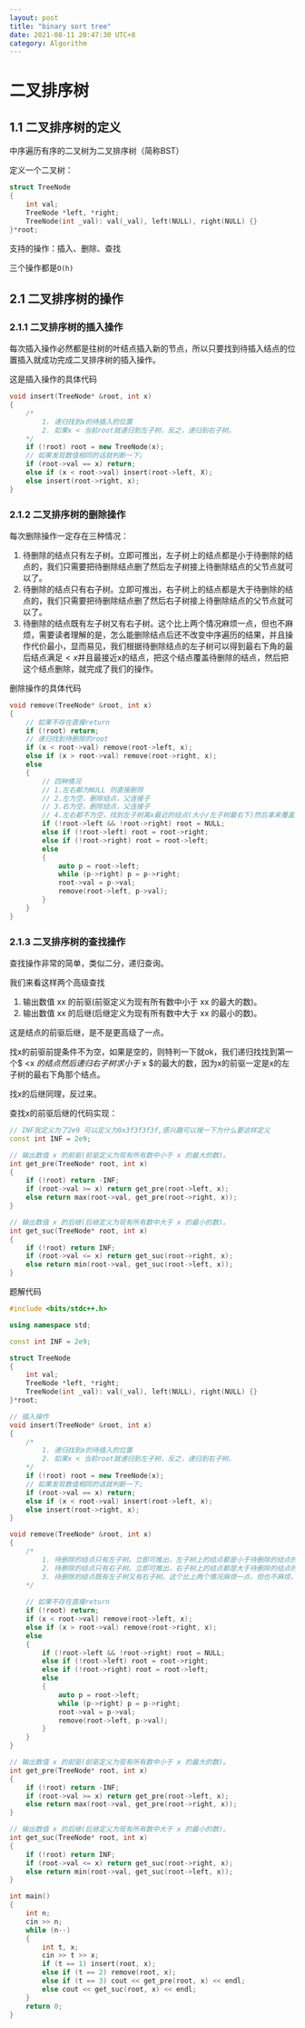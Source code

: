 ```yaml
---
layout: post
title: "binary sort tree"
date: 2021-08-11 20:47:30 UTC+8
category: Algorithm
---
```


# 二叉排序树

## 1.1 二叉排序树的定义

中序遍历有序的二叉树为二叉排序树（简称BST）

定义一个二叉树：

```c++
struct TreeNode
{
    int val;
    TreeNode *left, *right;
    TreeNode(int _val): val(_val), left(NULL), right(NULL) {}
}*root;
```

支持的操作：插入、删除、查找

三个操作都是`O(h)`

## 2.1 二叉排序树的操作

### 2.1.1 二叉排序树的插入操作

每次插入操作必然都是往树的叶结点插入新的节点，所以只要找到待插入结点的位置插入就成功完成二叉排序树的插入操作。

这是插入操作的具体代码

```c++
void insert(TreeNode* &root, int x)
{
    /*
        1. 递归找到x的待插入的位置
        2. 如果x < 当前root就递归到左子树，反之，递归到右子树。
    */ 
    if (!root) root = new TreeNode(x);
    // 如果发现数值相同的话就判断一下;
    if (root->val == x) return;
    else if (x < root->val) insert(root->left, X);
    else insert(root->right, x);
}
```

### 2.1.2 二叉排序树的删除操作

每次删除操作一定存在三种情况：

1. 待删除的结点只有左子树。立即可推出，左子树上的结点都是小于待删除的结点的，我们只需要把待删除结点删了然后左子树接上待删除结点的父节点就可以了。
2. 待删除的结点只有右子树。立即可推出，右子树上的结点都是大于待删除的结点的，我们只需要把待删除结点删了然后右子树接上待删除结点的父节点就可以了。
3. 待删除的结点既有左子树又有右子树。这个比上两个情况麻烦一点，但也不麻烦，需要读者理解的是，怎么能删除结点后还不改变中序遍历的结果，并且操作代价最小，显而易见，我们根据待删除结点的左子树可以得到最右下角的最后结点满足$<x$并且最接近x的结点，把这个结点覆盖待删除的结点，然后把这个结点删除，就完成了我们的操作。

删除操作的具体代码

```c++
void remove(TreeNode* &root, int x)
{
    // 如果不存在直接return
    if (!root) return;
    // 递归找到待删除的root
    if (x < root->val) remove(root->left, x);
    else if (x > root->val) remove(root->right, x);
    else
    {
        // 四种情况
        // 1.左右都为NULL 则直接删除
        // 2.左为空，删除结点，父连接子
        // 3.右为空，删除结点，父连接子
        // 4.左右都不为空，找到左子树离x最近的结点(大小/左子树最右下)然后拿来覆盖root，然后删除这个左子树离x最近的结点
        if (!root->left && !root->right) root = NULL;
        else if (!root->left) root = root->right;
        else if (!root->right) root = root->left;
        else
        {
            auto p = root->left;
            while (p->right) p = p->right;
            root->val = p->val;
            remove(root->left, p->val);
        }
    }
}
```

### 2.1.3 二叉排序树的查找操作

查找操作非常的简单，类似二分，递归查询。

我们来看这样两个高级查找

1. 输出数值 xx 的前驱(前驱定义为现有所有数中小于 xx 的最大的数)。
2. 输出数值 xx 的后继(后继定义为现有所有数中大于 xx 的最小的数)。

这是结点的前驱后继，是不是更高级了一点。

找x的前驱前提条件不为空，如果是空的，则特判一下就ok，我们递归找找到第一个$ <x $的结点然后递归右子树求小于$ x $的最大的数，因为x的前驱一定是x的左子树的最右下角那个结点。

找x的后继同理，反过来。

查找x的前驱后继的代码实现：
```c++
// INF我定义为了2e9 可以定义为0x3f3f3f3f,感兴趣可以搜一下为什么要这样定义
const int INF = 2e9;

// 输出数值 x 的前驱(前驱定义为现有所有数中小于 x 的最大的数)。
int get_pre(TreeNode* root, int x)
{
    if (!root) return -INF;
    if (root->val >= x) return get_pre(root->left, x);
    else return max(root->val, get_pre(root->right, x));
}

// 输出数值 x 的后继(后继定义为现有所有数中大于 x 的最小的数)。
int get_suc(TreeNode* root, int x)
{
    if (!root) return INF;
    if (root->val <= x) return get_suc(root->right, x);
    else return min(root->val, get_suc(root->left, x));
}
```

题解代码

```c++
#include <bits/stdc++.h>

using namespace std;

const int INF = 2e9;

struct TreeNode
{
    int val;
    TreeNode *left, *right;
    TreeNode(int _val): val(_val), left(NULL), right(NULL) {}
}*root;

// 插入操作
void insert(TreeNode* &root, int x)
{
    /*
        1. 递归找到x的待插入的位置
        2. 如果x < 当前root就递归到左子树，反之，递归到右子树。
    */ 
    if (!root) root = new TreeNode(x);
    // 如果发现数值相同的话就判断一下;
    if (root->val == x) return;
    else if (x < root->val) insert(root->left, x);
    else insert(root->right, x);
}

void remove(TreeNode* &root, int x)
{
    /*
        1. 待删除的结点只有左子树。立即可推出，左子树上的结点都是小于待删除的结点的，我们只需要把待删除结点删了然后左子树接上待删除结点的父节点就可以了。
        2. 待删除的结点只有右子树。立即可推出，右子树上的结点都是大于待删除的结点的，我们只需要把待删除结点删了然后右子树接上待删除结点的父节点就可以了。
        3. 待删除的结点既有左子树又有右子树。这个比上两个情况麻烦一点，但也不麻烦，需要读者理解的是，怎么能删除结点后还不改变中序遍历的结果，并且操作代价最小，显而易见，我们根据待删除结点的左子树可以得到最右下角的最后结点满足$<x$并且最接近x的结点，把这个结点覆盖待删除的结点，然后把这个结点删除，就完成了我们的操作。
    */
    
    // 如果不存在直接return
    if (!root) return;
    if (x < root->val) remove(root->left, x);
    else if (x > root->val) remove(root->right, x);
    else
    {
        if (!root->left && !root->right) root = NULL;
        else if (!root->left) root = root->right;
        else if (!root->right) root = root->left;
        else
        {
            auto p = root->left;
            while (p->right) p = p->right;
            root->val = p->val;
            remove(root->left, p->val);
        }
    }
}

// 输出数值 x 的前驱(前驱定义为现有所有数中小于 x 的最大的数)。
int get_pre(TreeNode* root, int x)
{
    if (!root) return -INF;
    if (root->val >= x) return get_pre(root->left, x);
    else return max(root->val, get_pre(root->right, x));
}

// 输出数值 x 的后继(后继定义为现有所有数中大于 x 的最小的数)。
int get_suc(TreeNode* root, int x)
{
    if (!root) return INF;
    if (root->val <= x) return get_suc(root->right, x);
    else return min(root->val, get_suc(root->left, x));
}

int main()
{
    int n;
    cin >> n;
    while (n--)
    {
        int t, x;
        cin >> t >> x;
        if (t == 1) insert(root, x);
        else if (t == 2) remove(root, x);
        else if (t == 3) cout << get_pre(root, x) << endl;
        else cout << get_suc(root, x) << endl;
    }
    return 0;
}
```